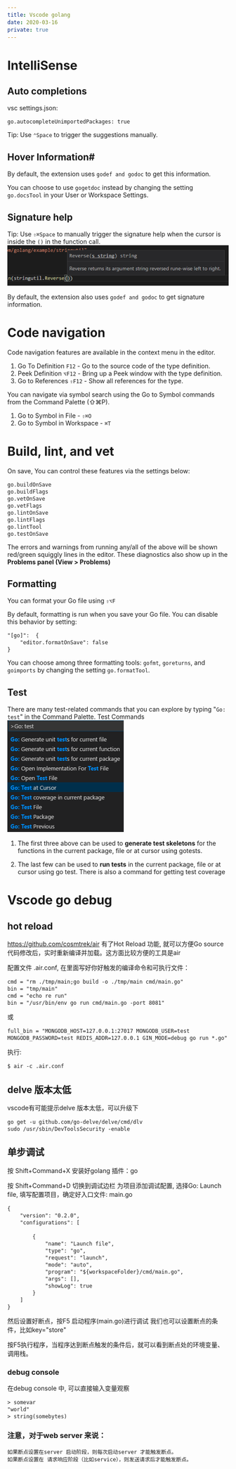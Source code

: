 ```yaml
---
title: Vscode golang
date: 2020-03-16
private: true
---
```

# IntelliSense
## Auto completions
vsc settings.json:

    go.autocompleteUnimportedPackages: true

Tip: Use `⌃Space` to trigger the suggestions manually.

## Hover Information#
By default, the extension uses `godef and godoc` to get this information. 

You can choose to use `gogetdoc` instead by changing the setting `go.docsTool` in your User or Workspace Settings.

## Signature help
Tip: Use `⇧⌘Space` to manually trigger the signature help when the cursor is inside the `()` in the function call.
 ![](/img/vsc/go-signature-help.png)

By default, the extension also uses `godef and godoc` to get signature information. 

# Code navigation
Code navigation features are available in the context menu in the editor.

1. Go To Definition `F12` - Go to the source code of the type definition.
1. Peek Definition `⌥F12` - Bring up a Peek window with the type definition.
1. Go to References `⇧F12` - Show all references for the type.

You can navigate via symbol search using the Go to Symbol commands from the Command Palette (⇧⌘P).

1. Go to Symbol in File - `⇧⌘O`
1. Go to Symbol in Workspace - `⌘T`

# Build, lint, and vet
On save, You can control these features via the settings below:

    go.buildOnSave
    go.buildFlags
    go.vetOnSave
    go.vetFlags
    go.lintOnSave
    go.lintFlags
    go.lintTool
    go.testOnSave

The errors and warnings from running any/all of the above will be shown red/green squiggly lines in the editor. These diagnostics also show up in the **Problems panel (View > Problems)**

## Formatting
You can format your Go file using `⇧⌥F`

By default, formatting is run when you save your Go file. You can disable this behavior by setting:

    "[go]":  {
        "editor.formatOnSave": false
    }

You can choose among three formatting tools: `gofmt`, `goreturns`, and `goimports` by changing the setting `go.formatTool`.

## Test
There are many test-related commands that you can explore by typing "`Go: test`" in the Command Palette.
Test Commands
![](/img/vsc/go-test.png)

1. The first three above can be used to **generate test skeletons** for the functions in the current package, file or at cursor using gotests. 

2. The last few can be used to **run tests** in the current package, file or at cursor using go test. There is also a command for getting test coverage


# Vscode go debug
## hot reload
https://github.com/cosmtrek/air
有了Hot Reload 功能, 就可以方便Go source 代码修改后，实时重新编译并加载。这方面比较方便的工具是air

配置文件 .air.conf, 在里面写好你好触发的编译命令和可执行文件：

    cmd = "rm ./tmp/main;go build -o ./tmp/main cmd/main.go"
    bin = "tmp/main"
    cmd = "echo re run"
    bin = "/usr/bin/env go run cmd/main.go -port 8081"

或

    full_bin = "MONGODB_HOST=127.0.0.1:27017 MONGODB_USER=test MONGODB_PASSWORD=test REDIS_ADDR=127.0.0.1 GIN_MODE=debug go run *.go"

执行:

    $ air -c .air.conf

## delve 版本太低 
vscode有可能提示delve 版本太低，可以升级下

    go get -u github.com/go-delve/delve/cmd/dlv
    sudo /usr/sbin/DevToolsSecurity -enable

## 单步调试
按 Shift+Command+X 安装好golang 插件：go

按 Shift+Command+D 切换到调试边栏 为项目添加调试配置, 选择Go: Launch file, 填写配置项目，确定好入口文件: main.go

    {
        "version": "0.2.0",
        "configurations": [
            
            {
                "name": "Launch file",
                "type": "go",
                "request": "launch",
                "mode": "auto",
                "program": "${workspaceFolder}/cmd/main.go",
                "args": [],
                "showLog": true
            }
        ]
    }

然后设置好断点，按F5 启动程序(main.go)进行调试
我们也可以设置断点的条件，比如key="store"

按F5执行程序，当程序达到断点触发的条件后，就可以看到断点处的环境变量、调用栈。

### debug console 
在debug console 中, 可以直接输入变量观察

    > somevar
    "world"
    > string(somebytes)


### 注意，对于web server 来说：

    如果断点设置在server 启动阶段，则每次启动server 才能触发断点。
    如果断点设置在 请求响应阶段（比如service），则发送请求后才能触发断点。

